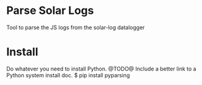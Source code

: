 # Parse Solar Logs
Tool to parse the JS logs from the solar-log datalogger

# Install
Do whatever you need to install Python. @TODO@ Include a better link to a Python system install doc.
$ pip install pyparsing

